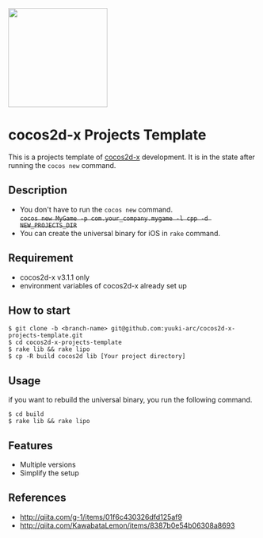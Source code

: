 <img src="http://www.cocos2d-x.org/attachments/801/cocos2dx_portrait.png" width=200>

cocos2d-x Projects Template
=============

This is a projects template of [cocos2d-x](http://cocos2d-x.org/) development.
It is in the state after running the `cocos new` command.

## Description

- You don't have to run the `cocos new` command.  
  <del>`cocos new MyGame -p com.your_company.mygame -l cpp -d NEW_PROJECTS_DIR`</del>
- You can create the universal binary for iOS in `rake` command.  

## Requirement

- cocos2d-x v3.1.1 only
- environment variables of cocos2d-x already set up

## How to start

```shell
$ git clone -b <branch-name> git@github.com:yuuki-arc/cocos2d-x-projects-template.git
$ cd cocos2d-x-projects-template
$ rake lib && rake lipo
$ cp -R build cocos2d lib [Your project directory]
```

## Usage

if you want to rebuild the universal binary, you run the following command.

```shell
$ cd build
$ rake lib && rake lipo
```

## Features

- Multiple versions
- Simplify the setup

## References
- http://qiita.com/g-1/items/01f6c430326dfd125af9
- http://qiita.com/KawabataLemon/items/8387b0e54b06308a8693
